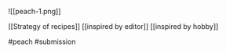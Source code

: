 ![[peach-1.png]]

[[Strategy of recipes]]
[[inspired by editor]]
[[inspired by hobby]]

#peach #submission 